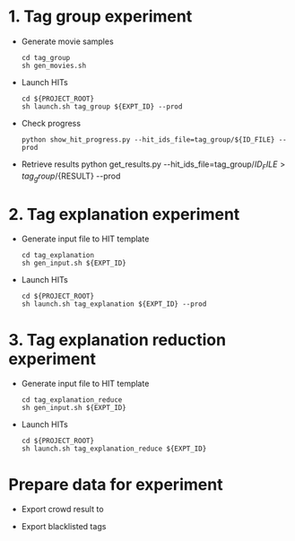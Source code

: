 # 1. Tag group experiment
- Generate movie samples

      cd tag_group
      sh gen_movies.sh
- Launch HITs

      cd ${PROJECT_ROOT}
      sh launch.sh tag_group ${EXPT_ID} --prod

- Check progress

      python show_hit_progress.py --hit_ids_file=tag_group/${ID_FILE} --prod

- Retrieve results
      python get_results.py   --hit_ids_file=tag_group/${ID_FILE} > tag_group/${RESULT} --prod

# 2. Tag explanation experiment
- Generate input file to HIT template

      cd tag_explanation
      sh gen_input.sh ${EXPT_ID}

- Launch HITs

      cd ${PROJECT_ROOT}
      sh launch.sh tag_explanation ${EXPT_ID} --prod

# 3. Tag explanation reduction experiment
- Generate input file to HIT template

      cd tag_explanation_reduce
      sh gen_input.sh ${EXPT_ID}

- Launch HITs

      cd ${PROJECT_ROOT}
      sh launch.sh tag_explanation_reduce ${EXPT_ID}

# Prepare data for experiment
- Export crowd result to

- Export blacklisted tags
